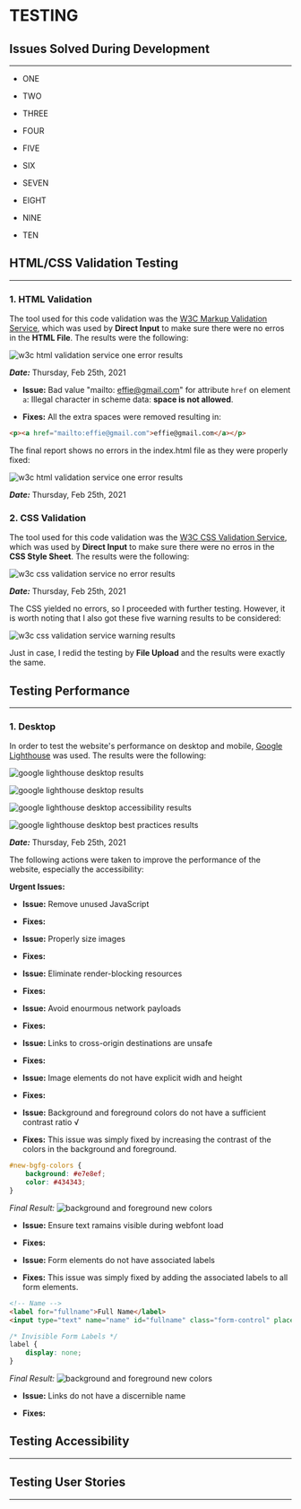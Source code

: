 # **TESTING**

## **Issues Solved During Development**
-----

- ONE

- TWO

- THREE

- FOUR

- FIVE

- SIX

- SEVEN

- EIGHT

- NINE

- TEN

## **HTML/CSS Validation Testing**
-----

### **1. HTML Validation**

The tool used for this code validation was the [W3C Markup Validation Service](https://validator.w3.org/), which was used by **Direct Input** to make sure there were no erros in the **HTML File**. The results were the following:

![w3c html validation service one error results](./assets/images/html-initial-validation.png "w3c css validation service one error results") 

***Date:*** Thursday, Feb 25th, 2021

- **Issue:** Bad value "mailto: effie@gmail.com" for attribute `href` on element `a`: Illegal character in scheme data: **space is not allowed**.

- **Fixes:** All the extra spaces were removed resulting in:

```HTML
<p><a href="mailto:effie@gmail.com">effie@gmail.com</a></p>
```

The final report shows no errors in the index.html file as they were properly fixed:

![w3c html validation service one error results](./assets/images/html-final-validation.png "w3c css validation service one error results") 

***Date:*** Thursday, Feb 25th, 2021

### **2. CSS Validation**

The tool used for this code validation was the [W3C CSS Validation Service](https://jigsaw.w3.org/css-validator/), which was used by **Direct Input** to make sure there were no erros in the **CSS Style Sheet**. The results were the following:

![w3c css validation service no error results](./assets/images/css-validation.png "w3c css validation service no error results") 

***Date:*** Thursday, Feb 25th, 2021

The CSS yielded no errors, so I proceeded with further testing. However, it is worth noting that I also got these five warning results to be considered:

![w3c css validation service warning results](./assets/images/css-warnings.png "w3c css validation service warning results") 

Just in case, I redid the testing by **File Upload** and the results were exactly the same. 

## **Testing Performance**
-----

### **1. Desktop**

In order to test the website's performance on desktop and mobile, [Google Lighthouse](https://developers.google.com/web/tools/lighthouse) was used. The results were the following:

![google lighthouse desktop results](./assets/images/lighthouse-desktop-p1.png "google lighthouse desktop results") 

![google lighthouse desktop results](./assets/images/lighthouse-desktop-p2.png "google lighthouse desktop results") 

![google lighthouse desktop accessibility results](./assets/images/lighthouse-desktop-accessibility.png "google lighthouse desktop accessibility results") 

![google lighthouse desktop best practices results](./assets/images/lighthouse-desktop-bestpractices.png "google lighthouse desktop best practices results") 

***Date:*** Thursday, Feb 25th, 2021

The following actions were taken to improve the performance of the website, especially the accessibility:

**Urgent Issues:**

- **Issue:** Remove unused JavaScript

- **Fixes:**

- **Issue:** Properly size images

- **Fixes:**

- **Issue:** Eliminate render-blocking resources

- **Fixes:**

- **Issue:** Avoid enourmous network payloads

- **Fixes:**

- **Issue:** Links to cross-origin destinations are unsafe

- **Fixes:**

- **Issue:** Image elements do not have explicit widh and height

- **Fixes:**

- **Issue:** Background and foreground colors do not have a sufficient contrast ratio √

- **Fixes:** This issue was simply fixed by increasing the contrast of the colors in the background and foreground.

```CSS
#new-bgfg-colors {
    background: #e7e8ef;
    color: #434343;
}
```
*Final Result:*
![background and foreground new colors](./assets/images/increased-contrast.png "background and foreground new colors") 

- **Issue:** Ensure text ramains visible during webfont load

- **Fixes:**

- **Issue:** Form elements do not have associated labels

- **Fixes:** This issue was simply fixed by adding the associated labels to all form elements.

```HTML
<!-- Name -->
<label for="fullname">Full Name</label>
<input type="text" name="name" id="fullname" class="form-control" placeholder="Full Name" required/>
```

```CSS
/* Invisible Form Labels */
label {
    display: none;
}
```

*Final Result:*
![background and foreground new colors](./assets/images/form-labels.png "background and foreground new colors")

- **Issue:** Links do not have a discernible name

- **Fixes:**

## **Testing Accessibility**
-----



## **Testing User Stories**
-----


